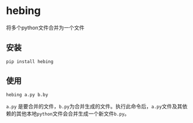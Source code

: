 # hebing
将多个python文件合并为一个文件
## 安装
```
pip install hebing
```
## 使用
```
hebing a.py b.by
```
`a.py` 是要合并的文件，`b.py`为合并生成的文件。执行此命令后，`a.py`文件及其依赖的其他本地`python`文件会合并生成一个新文件`b.py`。